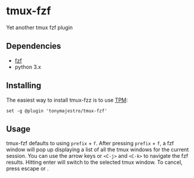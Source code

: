 # tmux-fzf
Yet another tmux fzf plugin

## Dependencies
- [fzf](https://github.com/junegunn/fzf)
- python 3.x

## Installing
The easiest way to install tmux-fzz is to use [TPM](https://github.com/tmux-plugins/tpm):
```
set -g @plugin 'tonymajestro/tmux-fzf'
```

## Usage
tmux-fzf defaults to using `prefix` + `f`. After pressing `prefix` + `f`, a fzf window will pop up displaying a list of all the tmux windows for the current session. You can use the arrow keys or `<C-j>` and `<C-k>` to navigate the fzf results. Hitting enter will switch to the selected tmux window. To cancel, press escape or <C-c>.
